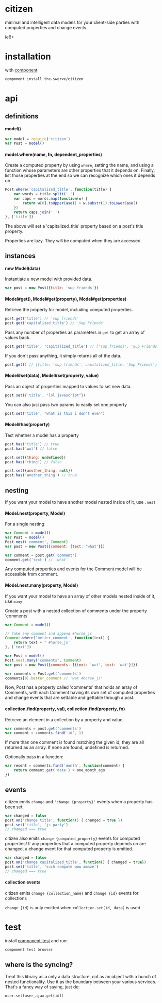 # citizen

minimal and intelligent data models for your client-side parties with computed properties and change events.

ie6+

# installation

with [component](https://github.com/component/component)

```sh
component install the-swerve/citizen
```

# api

## definitions

#### model()

```js
var model = require('citizen')
var Post = model()
```

#### model.where(name, fn, dependent_properties)

Create a computed property by using `where`, setting the name, and using a
function whose parameters are other properties that it depends on. Finally, list those properties at the end so we can recognize which ones it depends on.

```js
Post.where('capitalized_title', function(title) {
	var words = title.split(' ')
	var caps = words.map(function(w) {
		return w[0].toUpperCase() + w.substr(1).toLowerCase()
	})
	return caps.join(' ')
}, ['title'])
```

The above will set a 'capitalized_title' property based on a post's title property.

Properties are lazy. They will be computed when they are accessed.

## instances

#### new Model(data)

Instantiate a new model with provided data.

```js
var post = new Post({title: 'sup friends'})
```

#### Model#get(), Model#get(property), Model#get(properties)

Retrieve the property for model, including computed properties.

```js
post.get('title') // 'sup friends'
post.get('capitalized_title') // 'Sup Friends'
```

Pass any number of properties as parameters in `get` to get an array of values back.

```js
post.get('title', 'capitalized_title') // ['sup friends', 'Sup Friends']
```

If you don't pass anything, it simply returns all of the data.

```js
post.get() // {title: 'sup friends', capitalized_title: 'Sup Friends'}
```

#### Model#set(data), Model#set(property, value)

Pass an object of properties mapped to values to set new data.

```js
post.set({'title', "lol javascript"})
```

You can also just pass two params to easily set one property

```js
post.set('title', "what is this i don't even")
```

#### Model#has(property)

Test whether a model has a property

```js
post.has('title') // true
post.has('wut') // false

post.set({thing: undefined})
post.has('thing') // false

post.set({another_thing: null})
post.has('another_thing') // true
```

## nesting

If you want your model to have another model nested inside of it, use `.nest`

#### Model.nest(property, Model)

For a single nesting:

```js
var Comment = model()
var Post = model()
Post.nest('comment', Comment)
var post = new Post({comment: {text: 'what'}})

var comment = post.get('comment')
comment.get('text') // 'what'
```

Any computed properties and events for the Comment model will be accessible from comment.

#### Model.nest.many(property, Model)

If you want your model to have an array of other models nested inside of it, use `many`

Create a post with a nested collection of comments under the property 'comments'

```js
var Comment = model()

// Take any comment and append #horse_js
Comment.where('better_comment', function(text) {
	return text + ' #horse_js'
}, ['text'])

var Post = model()
Post.nest.many('comments', Comment)
var post = new Post({comments: [{text: 'wut', text: 'wat'}]})

var comments = Post.get('comments')
comments[0].better_comment // 'wat #horse_js'
```

Now, Post has a property called 'comments' that holds an array of Comments, with each Comment having its own set of computed properties and change events that are settable and gettable through a post.

#### collection.find(property, val), collection.find(property, fn)

Retrieve an element in a collection by a property and value.

```js
var comments = post.get('comments')
var comment = comments.find('id', 1)
```

If more than one comment is found matching the given id, they are all returned as an array. If none are found, undefined is returned.

Optionally pass in a function:

```js
var recent = comments.find('month', function(comment) {
	return comment.get('date') > one_month_ago
})
```

## events

citizen emits `change` and `'change {property}'` events when a property has been set.

```js
var changed = false
post.on('change title', function() { changed = true })
post.set('title', 'js party')
// changed === true
```

citizen also emits `change {computed_property}` events for computed properties! If any properties that a computed property depends on are changed, a change event for that computed property is emitted.

```js
var changed = false
post.on('change capitalized_title', function() { changed = true})
post.set('title', 'such compute wow amaze')
// changed === true
```

#### collection events

citizen emits `change {collection_name}` and `change {id}` events for collections

`change {id}` is only emitted when `collection.set(id, data)` is used.

# test

install [component-test](https://github.com/MatthewMueller/component-test) and run:

```js
component test browser
```

## where is the syncing?

Treat this library as a only a data structure, not as an object with a bunch of nested functionality. Use it as the boundary between your various services. That's a fancy way of saying, just do:

```js
user.set(user_ajax.get(id))
```
